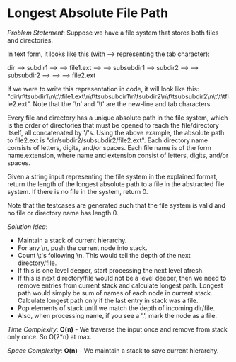 # Longest Absolute File Path

_Problem Statement_:
Suppose we have a file system that stores both files and directories. 

In text form, it looks like this (with ⟶ representing the tab character):

dir
⟶ subdir1
⟶ ⟶ file1.ext
⟶ ⟶ subsubdir1
⟶ subdir2
⟶ ⟶ subsubdir2
⟶ ⟶ ⟶ file2.ext

If we were to write this representation in code, it will look like this: "dir\n\tsubdir1\n\t\tfile1.ext\n\t\tsubsubdir1\n\tsubdir2\n\t\tsubsubdir2\n\t\t\tfile2.ext". Note that the '\n' and '\t' are the new-line and tab characters.

Every file and directory has a unique absolute path in the file system, which is the order of directories that must be opened to reach the file/directory itself, all concatenated by '/'s. Using the above example, the absolute path to file2.ext is "dir/subdir2/subsubdir2/file2.ext". Each directory name consists of letters, digits, and/or spaces. Each file name is of the form name.extension, where name and extension consist of letters, digits, and/or spaces.

Given a string input representing the file system in the explained format, return the length of the longest absolute path to a file in the abstracted file system. If there is no file in the system, return 0.

Note that the testcases are generated such that the file system is valid and no file or directory name has length 0.

_Solution Idea_:
- Maintain a stack of current hierarchy.
- For any \n, push the current node into stack.
- Count \t's following \n. This would tell the depth of the next directory/file.
- If this is one level deeper, start processing the next level afresh.
- If this is next directory/file would not be a level deeper, then we need to remove entries from current stack and calculate longest path. Longest path would simply be sum of names of each node in current stack. Calculate longest path only if the last entry in stack was a file.
- Pop elements of stack until we match the depth of incoming dir/file.
- Also, when processing name, if you see a '.', mark the node as a file.

_Time Complexity_: **O(n)** - We traverse the input once and remove from stack only once. So O(2*n) at max.

_Space Complexity_: **O(n)** - We maintain a stack to save current hierarchy.

